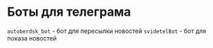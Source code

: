 # Боты для телеграма
`autoberdsk_bot` - бот для пересылки новостей
`svidetelBot` - бот для показа новостей